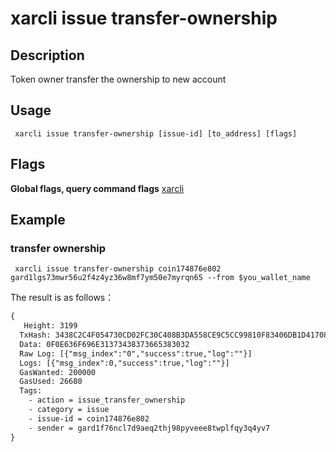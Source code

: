 # xarcli issue transfer-ownership

## Description
Token owner transfer the ownership to new account
## Usage
```shell
 xarcli issue transfer-ownership [issue-id] [to_address] [flags]
```
## Flags

**Global flags, query command flags** [xarcli](../README.md)

## Example
### transfer ownership
```shell
 xarcli issue transfer-ownership coin174876e802 gard1lgs73mwr56u2f4z4yz36w8mf7ym50e7myrqn65 --from $you_wallet_name
```
The result is as follows：
```txt
{
   Height: 3199
  TxHash: 3438C2C4F054730CD02FC30C408B3DA558CE9C5CC99810F83406DB1D41708CC9
  Data: 0F0E636F696E31373438373665383032
  Raw Log: [{"msg_index":"0","success":true,"log":""}]
  Logs: [{"msg_index":0,"success":true,"log":""}]
  GasWanted: 200000
  GasUsed: 26680
  Tags:
    - action = issue_transfer_ownership
    - category = issue
    - issue-id = coin174876e802
    - sender = gard1f76ncl7d9aeq2thj98pyveee8twplfqy3q4yv7
}
```

